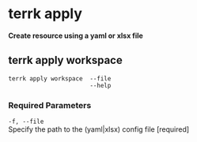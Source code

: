 # terrk apply

**Create resource using a yaml or xlsx file**  

## terrk apply workspace

```
terrk apply workspace  --file 
                       --help
```

### Required Parameters

```-f, --file```    
   Specify the path to the (yaml|xlsx) config file  [required]